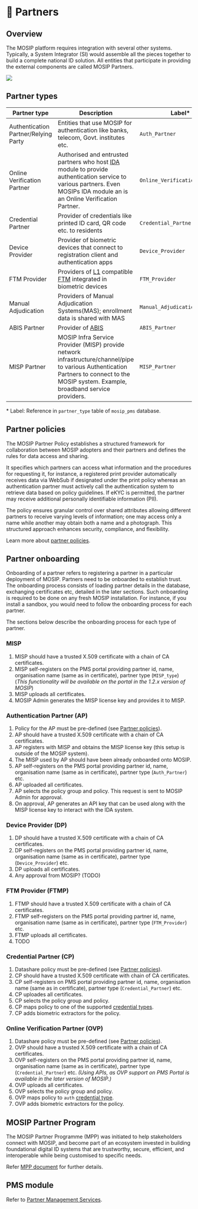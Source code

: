 # 👫 Partners

## Overview

The MOSIP platform requires integration with several other systems. Typically, a System Integrator (SI) would assemble all the pieces together to build a complete national ID solution. All entities that participate in providing the external components are called MOSIP Partners.

![](.gitbook/assets/mosip-ecosystem.jpg)

## Partner types

| Partner type                         | Description                                                                                                                                                                                       | Label\*                       |
| ------------------------------------ | ------------------------------------------------------------------------------------------------------------------------------------------------------------------------------------------------- | ----------------------------- |
| Authentication Partner/Relying Party | Entities that use MOSIP for authentication like banks, telecom, Govt. institutes etc.                                                                                                             | `Auth_Partner`                |
| Online Verification Partner          | Authorised and entrusted partners who host [IDA](id-authentication.md) module to provide authentication service to various partners. Even MOSIPs IDA module an is an Online Verification Partner. | `Online_Verification_Partner` |
| Credential Partner                   | Provider of credentials like printed ID card, QR code etc. to residents                                                                                                                           | `Credential_Partner`          |
| Device Provider                      | Provider of biometric devices that connect to registration client and authentication apps                                                                                                         | `Device_Provider`             |
| FTM Provider                         | Providers of [L1](biometrics/biometric-devices.md#l1) compatible [FTM](biometrics/ftm.md) integrated in biometric devices                                                                         | `FTM_Provider`                |
| Manual Adjudication                  | Providers of Manual Adjudication Systems(MAS); enrollment data is shared with MAS                                                                                                                 | `Manual_Adjudication`         |
| ABIS Partner                         | Provider of [ABIS](biometrics/abis.md)                                                                                                                                                            | `ABIS_Partner`                |
| MISP Partner                         | MOSIP Infra Service Provider (MISP) provide network infrastructure/channel/pipe to various Authentication Partners to connect to the MOSIP system. Example, broadband service providers.          | `MISP_Partner`                |

\* Label: Reference in `partner_type` table of `mosip_pms` database.

## Partner policies

The MOSIP Partner Policy establishes a structured framework for collaboration between MOSIP adopters and their partners and defines the rules for data access and sharing.&#x20;

It specifies which partners can access what information and the procedures for requesting it, for instance, a registered print provider automatically receives data via WebSub if designated under the print policy whereas an authentication partner must actively call the authentication system to retrieve data based on policy guidelines. If eKYC is permitted, the partner may receive additional personally identifiable information (PII).&#x20;

The policy ensures granular control over shared attributes allowing different partners to receive varying levels of information; one may access only a name while another may obtain both a name and a photograph. This structured approach enhances security, compliance, and flexibility.

Learn more about [partner policies](https://docs.mosip.io/1.2.0/modules/partner-management-services/pms-revamp/functional-overview/auth-partner/end-user-guide#creating-policy-group-and-policy).

## Partner onboarding

Onboarding of a partner refers to registering a partner in a particular deployment of MOSIP. Partners need to be onboarded to establish trust. The onboarding process consists of loading partner details in the database, exchanging certificates etc, detailed in the later sections. Such onboarding is required to be done on any fresh MOSIP installation. For instance, if you install a sandbox, you would need to follow the onboarding process for each partner.

The sections below describe the onboarding process for each type of partner.

### MISP

1. MISP should have a trusted X.509 certificate with a chain of CA certificates.
2. MISP self-registers on the PMS portal providing partner id, name, organisation name (same as in certificate), partner type (`MISP_type`) (_This functionality will be available on the portal in the 1.2.x version of MOSIP_)
3. MISP uploads all certificates.
4. MOSIP Admin generates the MISP license key and provides it to MISP.

### Authentication Partner (AP)

1. Policy for the AP must be pre-defined (see [Partner policies](partners.md#partner-policies)).
2. AP should have a trusted X.509 certificate with a chain of CA certificates.
3. AP registers with MISP and obtains the MISP license key (this setup is outside of the MOSIP system).
4. The MISP used by AP should have been already onboarded onto MOSIP.
5. AP self-registers on the PMS portal providing partner id, name, organisation name (same as in certificate), partner type (`Auth_Partner`) etc.
6. AP uploaded all certificates.
7. AP selects the policy group and policy. This request is sent to MOSIP Admin for approval.
8. On approval, AP generates an API key that can be used along with the MISP license key to interact with the IDA system.

### Device Provider (DP)

1. DP should have a trusted X.509 certificate with a chain of CA certificates.
2. DP self-registers on the PMS portal providing partner id, name, organisation name (same as in certificate), partner type (`Device_Provider`) etc.
3. DP uploads all certificates.
4. Any approval from MOSIP? (TODO)

### FTM Provider (FTMP)

1. FTMP should have a trusted X.509 certificate with a chain of CA certificates.
2. FTMP self-registers on the PMS portal providing partner id, name, organisation name (same as in certificate), partner type (`FTM_Provider`) etc.
3. FTMP uploads all certificates.
4. TODO

### Credential Partner (CP)

1. Datashare policy must be pre-defined (see [Partner policies](partners.md#partner-policies)).
2. CP should have a trusted X.509 certificate with chain of CA certificates.
3. CP self-registers on PMS portal providing partner id, name, organisation name (same as in certificate), partner type (`Credential_Partner`) etc.
4. CP uploades all certificates.
5. CP selects the policy group and policy.
6. CP maps policy to one of the supported [credential types](https://github.com/mosip/id-repository/tree/release-1.2.0/id-repository/credential-service).
7. CP adds biometric extractors for the policy.

### Online Verification Partner (OVP)

1. Datashare policy must be pre-defined (see [Partner policies](partners.md#partner-policies)).
2. OVP should have a trusted X.509 certificate with a chain of CA certificates.
3. OVP self-registers on the PMS portal providing partner id, name, organisation name (same as in certificate), partner type (`Credential_Partner`) etc. _(Using APIs, as OVP support on PMS Portal is available in the later version of MOSIP.)_
4. OVP uploads all certificates.
5. OVP selects the policy group and policy.
6. OVP maps policy to `auth` [credential type](https://github.com/mosip/id-repository/tree/release-1.2.0/id-repository/credential-service).
7. OVP adds biometric extractors for the policy.

## MOSIP Partner Program

The MOSIP Partner Programme (MPP) was initiated to help stakeholders connect with MOSIP, and become part of an ecosystem invested in building foundational digital ID systems that are trustworthy, secure, efficient, and interoperable while being customised to specific needs.

Refer [MPP document](https://mosip.io/program_partner/MOSIP-Partner-Programme-Revised.pdf) for further details.

## PMS module

Refer to [Partner Management Services](modules/partner-management-services/).
